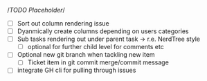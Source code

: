 /*TODO Placeholder*/
- [ ] Sort out column rendering issue
- [ ] Dyanmically create columns depending on users categories
- [ ] Sub tasks rendering out under parent task -> r.e. NerdTree style
  - [ ] optional for further child level for comments etc
- [ ] Optional new git branch when tackling new item
  - [ ] Ticket item in git commit merge/commit message
- [ ] integrate GH cli for pulling through issues
